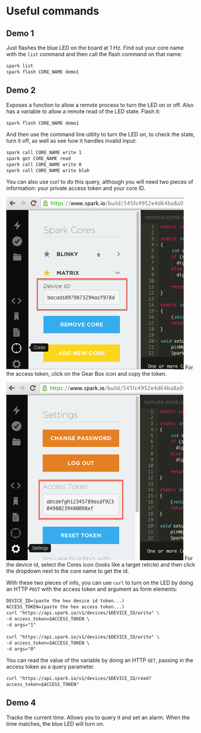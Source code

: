 Useful commands
===


Demo 1
---
Just flashes the blue LED on the board at 1 Hz.  Find out your core name
with the `list` command and then call the flash command on that name:

    spark list
    spark flash CORE_NAME demo1


Demo 2
---
Exposes a function to allow a remote process to turn the LED on or off.
Also has a variable to allow a remote read of the LED state. Flash it:

    spark flash CORE_NAME demo1

And then use the command line utility to turn the LED on, to check
the state, turn it off, as well as see how it handles invalid input:

    spark call CORE_NAME write 1
    spark get CORE_NAME read
    spark call CORE_NAME write 0
    spark call CORE_NAME write blah

You can also use curl to do this query, although you will need two pieces
of information: your private access token and your core ID.

![Device ID](images/core-id.png)
For the access token, click on the Gear Box icon and copy the token.

![Access Token](images/access-token.png)
For the device id, select the Cores icon (looks like a target reticle)
and then click the dropdown next to the core name to get the id.

With these two pieces of info, you can use `curl` to turn on the LED by
doing an HTTP `POST` with the access token and argument as form elements:

    DEVICE_ID=(paste the hex device id token...)
    ACCESS_TOKEN=(paste the hex access token...)
    curl "https://api.spark.io/v1/devices/$DEVICE_ID/write" \
	-d access_token=$ACCESS_TOKEN \
	-d args="1"

    curl "https://api.spark.io/v1/devices/$DEVICE_ID/write" \
	-d access_token=$ACCESS_TOKEN \
	-d args="0"

You can read the value of the variable by doing an HTTP `GET`, passing
in the access token as a query parameter.

    curl "https://api.spark.io/v1/devices/$DEVICE_ID/read?access_token=$ACCESS_TOKEN"


Demo 4
---
Tracks the current time.  Allows you to query it and set an alarm.
When the time matches, the blue LED will turn on.

